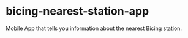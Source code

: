 # bicing-nearest-station-app
Mobile App that tells you information about the nearest Bicing station.
